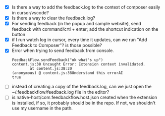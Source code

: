 - [x] Is there a way to add the feedback.log to the context of composer easily in cursor/vscode?
- [x] Is there a way to clear the feedback.log? 
- [x] For sending feedback (in the popup and sample website), send feedback with command/crtl + enter; add the shortcut indication on the button 
- [x] if I run watch log in cursor, every time it updates, can we run "Add Feedback to Composer"? is those possible?
- [x] Error when trying to send feedback from console.
	```
	FeedbackFlow.sendFeedback("ok what's up")
	content.js:38 Uncaught Error: Extension context invalidated.
			at content.js:38:20
	(anonymous) @ content.js:38Understand this errorAI
	true
	```
- [ ] instead of creating a copy of the feedback.log, can we just open the ~/.feedbackflow/feedback.log file in the editor?
- [ ] is native-host/com.feedbackflow.host.json created when the extension is installed, if so, it probably should be in the repo. If not, we shouldn't use my username in the path.